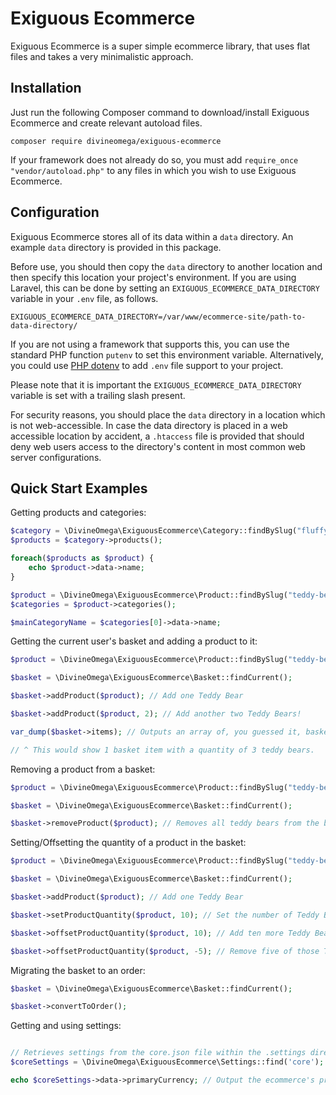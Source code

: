 # Exiguous Ecommerce

Exiguous Ecommerce is a super simple ecommerce library, that uses flat files and takes a very minimalistic approach.

## Installation

Just run the following Composer command to download/install Exiguous Ecommerce and create relevant autoload files.

```
composer require divineomega/exiguous-ecommerce
```

If your framework does not already do so, you must add `require_once "vendor/autoload.php"` to any files in which you wish to use Exiguous Ecommerce.

## Configuration

Exiguous Ecommerce stores all of its data within a `data` directory. An example `data` directory is provided in this package.

Before use, you should then copy the `data` directory to another location and then specify this location your project's environment.
If you are using Laravel, this can be done by setting an `EXIGUOUS_ECOMMERCE_DATA_DIRECTORY` variable in your `.env` file, as follows.

```
EXIGUOUS_ECOMMERCE_DATA_DIRECTORY=/var/www/ecommerce-site/path-to-data-directory/
```

If you are not using a framework that supports this, you can use the standard PHP function `putenv` to set this environment variable.
Alternatively, you could use [PHP dotenv](https://github.com/vlucas/phpdotenv) to add `.env` file support to your project.

Please note that it is important the `EXIGUOUS_ECOMMERCE_DATA_DIRECTORY` variable is set with a trailing slash present.

For security reasons, you should place the `data` directory in a location which is not web-accessible. In case the data directory is placed in
a web accessible location by accident, a `.htaccess` file is provided that should deny web users access to the directory's content in most
common web server configurations.

## Quick Start Examples

Getting products and categories:

```php
$category = \DivineOmega\ExiguousEcommerce\Category::findBySlug("fluffy-things");
$products = $category->products();

foreach($products as $product) {
    echo $product->data->name;
}
```

```php
$product = \DivineOmega\ExiguousEcommerce\Product::findBySlug("teddy-bear");
$categories = $product->categories();

$mainCategoryName = $categories[0]->data->name;
```

Getting the current user's basket and adding a product to it:

```php
$product = \DivineOmega\ExiguousEcommerce\Product::findBySlug("teddy-bear");

$basket = \DivineOmega\ExiguousEcommerce\Basket::findCurrent();

$basket->addProduct($product); // Add one Teddy Bear

$basket->addProduct($product, 2); // Add another two Teddy Bears!

var_dump($basket->items); // Outputs an array of, you guessed it, basket items! ^_^

// ^ This would show 1 basket item with a quantity of 3 teddy bears.

```

Removing a product from a basket:

```php
$product = \DivineOmega\ExiguousEcommerce\Product::findBySlug("teddy-bear");

$basket = \DivineOmega\ExiguousEcommerce\Basket::findCurrent();

$basket->removeProduct($product); // Removes all teddy bears from the basket
```

Setting/Offsetting the quantity of a product in the basket:

```php
$product = \DivineOmega\ExiguousEcommerce\Product::findBySlug("teddy-bear");

$basket = \DivineOmega\ExiguousEcommerce\Basket::findCurrent();

$basket->addProduct($product); // Add one Teddy Bear

$basket->setProductQuantity($product, 10); // Set the number of Teddy Bears in the basket to ten

$basket->offsetProductQuantity($product, 10); // Add ten more Teddy Bears

$basket->offsetProductQuantity($product, -5); // Remove five of those Teddy Bears
```

Migrating the basket to an order:

```php
$basket = \DivineOmega\ExiguousEcommerce\Basket::findCurrent();

$basket->convertToOrder();
```

Getting and using settings:

```php

// Retrieves settings from the core.json file within the .settings directory
$coreSettings = \DivineOmega\ExiguousEcommerce\Settings::find('core');

echo $coreSettings->data->primaryCurrency; // Output the ecommerce's primary currency setting

```
